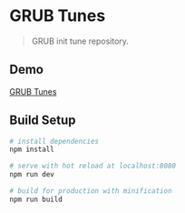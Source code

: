 # GRUB Tunes

> GRUB init tune repository.

## Demo

[GRUB Tunes](https://kenoph.github.io/grub-tunes/)

## Build Setup

``` bash
# install dependencies
npm install

# serve with hot reload at localhost:8080
npm run dev

# build for production with minification
npm run build
```

